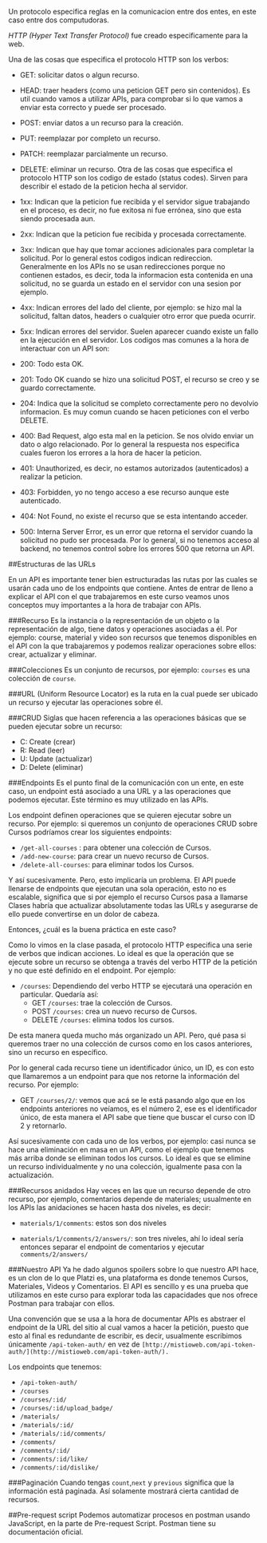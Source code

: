 Un protocolo especifica reglas en la comunicacion entre dos entes, en este caso entre dos computudoras.

*HTTP (Hyper Text Transfer Protocol)* fue creado especificamente para la web.

Una de las cosas que especifica el protocolo HTTP son los verbos:

- GET: solicitar datos o algun recurso.
- HEAD: traer headers (como una peticion GET pero sin contenidos). Es util cuando vamos a utilizar APIs, para comprobar si lo que vamos a enviar esta correcto y puede ser procesado.
- POST: enviar datos a un recurso para la creación.
- PUT: reemplazar por completo un recurso.
- PATCH: reemplazar parcialmente un recurso.
- DELETE: eliminar un recurso.
Otra de las cosas que especifica el protocolo HTTP son los codigo de estado (status codes). Sirven para describir el estado de la peticion hecha al servidor.

- 1xx: Indican que la peticion fue recibida y el servidor sigue trabajando en el proceso, es decir, no fue exitosa ni fue errónea, sino que esta siendo procesada aun.
- 2xx: Indican que la peticion fue recibida y procesada correctamente.
- 3xx: Indican que hay que tomar acciones adicionales para completar la solicitud. Por lo general estos codigos indican redireccion. Generalmente en los APIs no se usan redirecciones porque no contienen estados, es decir, toda la informacion esta contenida en una solicitud, no se guarda un estado en el servidor con una sesion por ejemplo.
- 4xx: Indican errores del lado del cliente, por ejemplo: se hizo mal la solicitud, faltan datos, headers o cualquier otro error que pueda ocurrir.
- 5xx: Indican errores del servidor. Suelen aparecer cuando existe un fallo en la ejecución en el servidor.
Los codigos mas comunes a la hora de interactuar con un API son:

- 200: Todo esta OK.
- 201: Todo OK cuando se hizo una solicitud POST, el recurso se creo y se guardo correctamente.
- 204: Indica que la solicitud se completo correctamente pero no devolvio informacion. Es muy comun cuando se hacen peticiones con el verbo DELETE.
- 400: Bad Request, algo esta mal en la peticion. Se nos olvido enviar un dato o algo relacionado. Por lo general la respuesta nos especifica cuales fueron los errores a la hora de hacer la peticion.
- 401: Unauthorized, es decir, no estamos autorizados (autenticados) a realizar la peticion.
- 403: Forbidden, yo no tengo acceso a ese recurso aunque este autenticado.
- 404: Not Found, no existe el recurso que se esta intentando acceder.
- 500: Interna Server Error, es un error que retorna el servidor cuando la solicitud no pudo ser procesada. Por lo general, si no tenemos acceso al backend, no tenemos control sobre los errores 500 que retorna un API.

##Estructuras de las URLs

En un API es importante tener bien estructuradas las rutas por las cuales se usarán cada uno de los endpoints que contiene. Antes de entrar de lleno a explicar el API con el que trabajaremos en este curso veamos unos conceptos muy importantes a la hora de trabajar con APIs.

###Recurso
Es la instancia o la representación de un objeto o la representación de algo, tiene datos y operaciones asociadas a él. Por ejemplo: course, material y video son recursos que tenemos disponibles en el API con la que trabajaremos y podemos realizar operaciones sobre ellos: crear, actualizar y eliminar.

###Colecciones
Es un conjunto de recursos, por ejemplo: `courses` es una colección de `course`.

###URL
(Uniform Resource Locator) es la ruta en la cual puede ser ubicado un recurso y ejecutar las operaciones sobre él.

###CRUD
Siglas que hacen referencia a las operaciones básicas que se pueden ejecutar sobre un recurso:

- C: Create (crear)
- R: Read (leer)
- U: Update (actualizar)
- D: Delete (eliminar)

###Endpoints
Es el punto final de la comunicación con un ente, en este caso, un endpoint está asociado a una URL y a las operaciones que podemos ejecutar. Este término es muy utilizado en las APIs.

Los endpoint definen operaciones que se quieren ejecutar sobre un recurso. Por ejemplo: si queremos un conjunto de operaciones CRUD sobre Cursos podríamos crear los siguientes endpoints:

- `/get-all-courses` : para obtener una colección de Cursos.
- `/add-new-course`: para crear un nuevo recurso de Cursos.
- `/delete-all-courses`: para eliminar todos los Cursos.

Y así sucesivamente. Pero, esto implicaría un problema. El API puede llenarse de endpoints que ejecutan una sola operación, esto no es escalable, significa que si por ejemplo el recurso Cursos pasa a llamarse Clases habría que actualizar absolutamente todas las URLs y asegurarse de ello puede convertirse en un dolor de cabeza.

Entonces, ¿cuál es la buena práctica en este caso?

Como lo vimos en la clase pasada, el protocolo HTTP especifica una serie de verbos que indican acciones. Lo ideal es que la operación que se ejecute sobre un recurso se obtenga a través del verbo HTTP de la petición y no que esté definido en el endpoint. Por ejemplo:

- `/courses`: Dependiendo del verbo HTTP se ejecutará una operación en particular. Quedaría así:
    - GET `/courses`: trae la colección de Cursos.
    - POST `/courses`: crea un nuevo recurso de Cursos.
    - DELETE `/courses`: elimina todos los cursos.

De esta manera queda mucho más organizado un API. Pero, qué pasa si queremos traer no una colección de cursos como en los casos anteriores, sino un recurso en específico.

Por lo general cada recurso tiene un identificador único, un ID, es con esto que llamaremos a un endpoint para que nos retorne la información del recurso. Por ejemplo:

- GET `/courses/2/`: vemos que acá se le está pasando algo que en los endpoints anteriores no veíamos, es el número 2, ese es el identificador único, de esta manera el API sabe que tiene que buscar el curso con ID 2 y retornarlo.

Así sucesivamente con cada uno de los verbos, por ejemplo: casi nunca se hace una eliminación en masa en un API, como el ejemplo que tenemos más arriba donde se eliminan todos los cursos. Lo ideal es que se elimine un recurso individualmente y no una colección, igualmente pasa con la actualización.

###Recursos anidados
Hay veces en las que un recurso depende de otro recurso, por ejemplo, comentarios depende de materiales; usualmente en los APIs las anidaciones se hacen hasta dos niveles, es decir:

- `materials/1/comments`: estos son dos niveles

- `materials/1/comments/2/answers/`: son tres niveles, ahí lo ideal sería entonces separar el endpoint de comentarios y ejecutar `comments/2/answers/`

###Nuestro API
Ya he dado algunos spoilers sobre lo que nuestro API hace, es un clon de lo que Platzi es, una plataforma es donde tenemos Cursos, Materiales, Videos y Comentarios. El API es sencillo y es una prueba que utilizamos en este curso para explorar toda las capacidades que nos ofrece Postman para trabajar con ellos.

Una convención que se usa a la hora de documentar APIs es abstraer el endpoint de la URL del sitio al cual vamos a hacer la petición, puesto que esto al final es redundante de escribir, es decir, usualmente escribimos únicamente `/api-token-auth/` en vez de `[http://mistioweb.com/api-token-auth/](http://mistioweb.com/api-token-auth/).`

Los endpoints que tenemos:
- `/api-token-auth/`
- `/courses`
- `/courses/:id/`
- `/courses/:id/upload_badge/`
- `/materials/`
- `/materials/:id/`
- `/materials/:id/comments/`
- `/comments/`
- `/comments/:id/`
- `/comments/:id/like/`
- `/comments/:id/dislike/`

###Paginación
Cuando tengas `count`,`next` y `previous` significa que la información está paginada. Así solamente mostrará cierta cantidad de recursos.

##Pre-request script
Podemos automatizar procesos en postman usando JavaScript, en la parte de Pre-request Script. Postman tiene su documentación oficial.